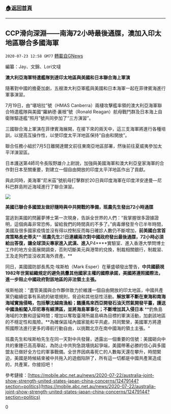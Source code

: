 ###  [:house:返回首頁](https://github.com/ourhimalayas/txt)
---

## CCP滑向深淵——南海72小時最後通牒，澳加入印太地區聯合多國海軍
`2020-07-23 12:58 GM77` [轉載自GNews](https://gnews.org/zh-hant/273985/)

編纂：Jay、文錦、Lori文噠

**澳大利亞海軍特遣艦隊到達印太地區與美國和日本聯合海上軍演**

隨著對中國的擔憂加劇，五艘澳大利亞軍艦與美國和日本海軍一起在菲律賓海進行軍事演習。

7月19日，由“堪培拉”號（HMAS Canberra）兩棲攻擊艦率領的澳大利亞海軍聯合特遣艦隊與美國“羅納德·裏根”號（Ronald Reagan）航母戰鬥群及日本海上自衛隊驅逐艦“照月”號共同參加了“三方演習”。

三國聯合海上軍演在菲律賓海展開，在接下來的兩天中，這三支海軍將進行各種培訓，以提高互操作性，以使印度太平洋地區保持“自由和開放”。

聯合任務小組於7月5日離開達爾文前往東南亞地區部署，然後前往夏威夷參加太平洋演習區。

日本護送第4師司令長阪野雄介上尉說，加強與美國海軍和澳大利亞皇家海軍的合作對日本至關重要，對建立一個自由開放的印度太平洋地區作出了貢獻。

與此同時，美海軍“尼米茲”號航母打擊群於20日與印度海軍在印度洋安達曼—尼科巴群島附近海域進行了聯合演習。

![](https://s3.amazonaws.com/gnews-media-offload/wp-content/uploads/2020/07/23125609/4-22.jpg)

**美國已聯合多國盟友做好隨時與中共開戰的準備，班農先生發出****72****小時通牒**

當逃到美國的閆麗夢博士第一次現身，告訴全世界的人們：“我掌握很多證據證明，這個病毒非常恐怖，留給我們的時間真的不多了。”病毒爆發至今已半年時間，美國及很多國家疫情並沒有得以控制反而每日確診人數仍不斷增加，**前美國白宮首席策略長史蒂夫****·****班農先生****21****日連續兩次對中國政府發出最後通牒，****72****小時必須給出答復，讓全球頂尖專家進入武漢、進入****P4****實驗室、進入香港大學閆博士工作的地方全面展開調查，否則切斷美元與港幣的兌換，制裁相關銀行，制裁習、王及走狗們並沒收其海外資產。**

同日，美國國防部長馬克·埃斯柏（Mark Esper）在華盛頓發出警告，**中共國藐視****1982****年世貿組織規定的避免挑釁其他國家主權的國際承諾，美國將遵照國際法，進一步阻止中國政府對該地區的非法領土主張。**

埃斯柏說：“盡管美國與合作夥伴致力於維護一個自由開放的印太地區，中國共產黨仍繼續從事有系統的破壞規則，脅迫和其他惡性活動。**解放軍不斷在東海和南海海域實施侵略，包括擊沈越南漁船；騷擾馬來西亞開發石油天然氣開發平臺，護送中國漁船闖入印尼專有經濟區，並將海島軍事化；不斷增加其入侵日本** **釣魚島海域的次數和逗留時間；增加以奪取臺灣所屬島嶼為目標的軍演活動，加劇該地區的不穩定性和風險。**為確保區域內國家能和平共處，共同繁榮，美國軍方將遵照國際法進行更多的導航行動自由，以挑戰北京在南中國海的領土主張。“

班農先生和埃斯柏先生在同一天對中共發聲，透露出一個重要的信號：美國砸向中共的重錘已高高舉起，為防止中共狗急跳墻挑起爭端，美國帶著必勝的信心與多國盟友已做好全方位的軍事戰備。全世界因病毒死亡的人數每天還在攀升，時間緊迫，美國是時候結束被中共拖入的遊戲陷阱了，所有這一切都是中國共產黨造成的，共產黨，你接招吧！

參考鏈接：[https://mobile.abc.net.au/news/2020-07-22/australia-joint-show-strength-united-states-japan-china-concerns/12479144?section=politics](https://mobile.abc.net.au/news/2020-07-22/australia-joint-show-strength-united-states-japan-china-concerns/12479144?section=politics)

0
